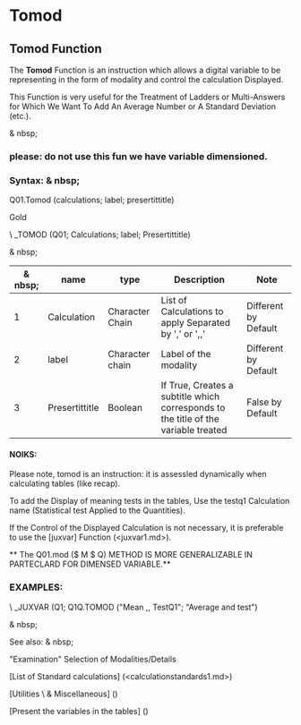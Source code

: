 # Tomod

## Tomod Function

The **Tomod** Function is an instruction which allows a digital variable to be representing in the form of modality and control the calculation Displayed.

This Function is very useful for the Treatment of Ladders or Multi-Answers for Which We Want To Add An Average Number or A Standard Deviation (etc.).

& nbsp;

### please: do not use this fun we have variable dimensioned.

### Syntax: & nbsp;

Q01.Tomod (calculations; label; presertittitle)

Gold

\ _TOMOD (Q01; Calculations; label; Presertittitle)

& nbsp;

| & nbsp; | **name** | **type** | **Description** | **Note** |
| --- | --- | --- | --- | --- |
| &#49; | Calculation | Character Chain | List of Calculations to apply Separated by ',' or ',,' | Different by Default |
| &#50; | label | Character chain | Label of the modality | Different by Default |
| &#51; | Presertittitle | Boolean | If True, Creates a subtitle which corresponds to the title of the variable treated | False by Default |

#### NOIKS:

Please note, tomod is an instruction: it is assessled dynamically when calculating tables (like recap).

To add the Display of meaning tests in the tables, Use the testq1 Calculation name (Statistical test Applied to the Quantities).

If the Control of the Displayed Calculation is not necessary, it is preferable to use the [juxvar] Function (<juxvar1.md>).

** The Q01.mod ($ M $ Q) METHOD IS MORE GENERALIZABLE IN PARTECLARD FOR DIMENSED VARIABLE.**

### EXAMPLES:

\ _JUXVAR (Q1; Q1Q.TOMOD ("Mean ,, TestQ1"; "Average and test")

& nbsp;

See also: & nbsp;

"Examination" Selection of Modalities/Details

[List of Standard calculations] (<calculationstandards1.md>)

[Utilities \ & Miscellaneous] (<tools _misc1.md>)

[Present the variables in the tables] (<PertERDERLESVARIABLE WHILESTAB1.MD>)